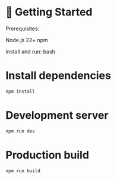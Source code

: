 # 🔨 Getting Started
Prerequisites:

Node.js 22+
npm

Install and run:
bash
# Install dependencies
```bash
npm install
```
# Development server
```bash
npm run dev
```
# Production build
```bash
npm run build
```
